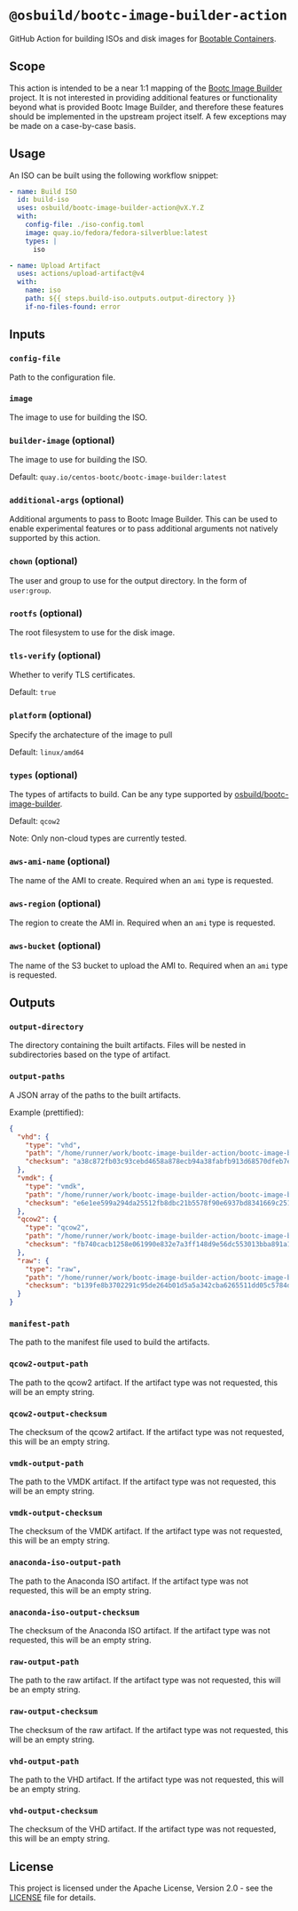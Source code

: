# `@osbuild/bootc-image-builder-action`

GitHub Action for building ISOs and disk images for
[Bootable Containers](https://bootc-dev.github.io/bootc/).

## Scope

This action is intended to be a near 1:1 mapping of the
[Bootc Image Builder](https://github.com/osbuild/bootc-image-builder/) project.
It is not interested in providing additional features or functionality beyond
what is provided Bootc Image Builder, and therefore these features should be
implemented in the upstream project itself. A few exceptions may be made on a
case-by-case basis.

## Usage

An ISO can be built using the following workflow snippet:

```yaml
- name: Build ISO
  id: build-iso
  uses: osbuild/bootc-image-builder-action@vX.Y.Z
  with:
    config-file: ./iso-config.toml
    image: quay.io/fedora/fedora-silverblue:latest
    types: |
      iso

- name: Upload Artifact
  uses: actions/upload-artifact@v4
  with:
    name: iso
    path: ${{ steps.build-iso.outputs.output-directory }}
    if-no-files-found: error
```

## Inputs

### `config-file`

Path to the configuration file.

### `image`

The image to use for building the ISO.

### `builder-image` (optional)

The image to use for building the ISO.

Default: `quay.io/centos-bootc/bootc-image-builder:latest`

### `additional-args` (optional)

Additional arguments to pass to Bootc Image Builder. This can be used to enable
experimental features or to pass additional arguments not natively supported by
this action.

### `chown` (optional)

The user and group to use for the output directory. In the form of `user:group`.

### `rootfs` (optional)

The root filesystem to use for the disk image.

### `tls-verify` (optional)

Whether to verify TLS certificates.

Default: `true`

### `platform` (optional)

Specify the archatecture of the image to pull

Default: `linux/amd64`

### `types` (optional)

The types of artifacts to build. Can be any type supported by
[osbuild/bootc-image-builder](https://github.com/osbuild/bootc-image-builder).

Default: `qcow2`

Note: Only non-cloud types are currently tested.

### `aws-ami-name` (optional)

The name of the AMI to create. Required when an `ami` type is requested.

### `aws-region` (optional)

The region to create the AMI in. Required when an `ami` type is requested.

### `aws-bucket` (optional)

The name of the S3 bucket to upload the AMI to. Required when an `ami` type is
requested.

## Outputs

### `output-directory`

The directory containing the built artifacts. Files will be nested in
subdirectories based on the type of artifact.

### `output-paths`

A JSON array of the paths to the built artifacts.

Example (prettified):

```json
{
  "vhd": {
    "type": "vhd",
    "path": "/home/runner/work/bootc-image-builder-action/bootc-image-builder-action/output/vpc/disk.vhd",
    "checksum": "a38c872fb03c93cebd4658a878ecb94a38fabfb913d68570dfeb7e6c39134732"
  },
  "vmdk": {
    "type": "vmdk",
    "path": "/home/runner/work/bootc-image-builder-action/bootc-image-builder-action/output/vmdk/disk.vmdk",
    "checksum": "e6e1ee599a294da25512fb8dbc21b5578f90e6937bd8341669c251a6f64407e1"
  },
  "qcow2": {
    "type": "qcow2",
    "path": "/home/runner/work/bootc-image-builder-action/bootc-image-builder-action/output/qcow2/disk.qcow2",
    "checksum": "fb740cacb1258e061990e832e7a3ff148d9e56dc553013bba891a1f12fd8e73b"
  },
  "raw": {
    "type": "raw",
    "path": "/home/runner/work/bootc-image-builder-action/bootc-image-builder-action/output/image/disk.raw",
    "checksum": "b139fe8b3702291c95de264b01d5a5a342cba6265511dd05c5784dbbdb37a268"
  }
}
```

### `manifest-path`

The path to the manifest file used to build the artifacts.

### `qcow2-output-path`

The path to the qcow2 artifact. If the artifact type was not requested, this
will be an empty string.

### `qcow2-output-checksum`

The checksum of the qcow2 artifact. If the artifact type was not requested, this
will be an empty string.

### `vmdk-output-path`

The path to the VMDK artifact. If the artifact type was not requested, this will
be an empty string.

### `vmdk-output-checksum`

The checksum of the VMDK artifact. If the artifact type was not requested, this
will be an empty string.

### `anaconda-iso-output-path`

The path to the Anaconda ISO artifact. If the artifact type was not requested,
this will be an empty string.

### `anaconda-iso-output-checksum`

The checksum of the Anaconda ISO artifact. If the artifact type was not
requested, this will be an empty string.

### `raw-output-path`

The path to the raw artifact. If the artifact type was not requested, this will
be an empty string.

### `raw-output-checksum`

The checksum of the raw artifact. If the artifact type was not requested, this
will be an empty string.

### `vhd-output-path`

The path to the VHD artifact. If the artifact type was not requested, this will
be an empty string.

### `vhd-output-checksum`

The checksum of the VHD artifact. If the artifact type was not requested, this
will be an empty string.

## License

This project is licensed under the Apache License, Version 2.0 - see the
[LICENSE](./LICENSE) file for details.
